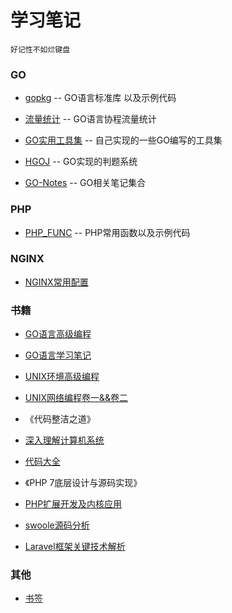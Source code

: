 # 学习笔记
```
好记性不如烂键盘
```
### GO
* [gopkg](GO/gopkg) -- GO语言标准库 以及示例代码

* [流量统计](GO/project/流量统计) -- GO语言协程流量统计

* [GO实用工具集](https://github.com/yinrenxin/go-tools) -- 自己实现的一些GO编写的工具集

* [HGOJ](https://github.com/yinrenxin/hgoj) -- GO实现的判题系统

* [GO-Notes](GO) -- GO相关笔记集合 


### PHP

* [PHP_FUNC](PHP/PHP_FUNC) -- PHP常用函数以及示例代码


### NGINX

* [NGINX常用配置](nginx)



### 书籍

* [GO语言高级编程](读书笔记/GO语言高级编程)
* [GO语言学习笔记](读书笔记/go语言学习笔记)
* [UNIX环境高级编程](读书笔记/apue)
* [UNIX网络编程卷一&&卷二](读书笔记/unp)

* 《代码整洁之道》
* [深入理解计算机系统](读书笔记)
* [代码大全](读书笔记)

* 《PHP 7底层设计与源码实现》
* [PHP扩展开发及内核应用](https://github.com/walu/phpbook)
* [swoole源码分析](https://github.com/LeoYang90/swoole-source-analysis)

* [Laravel框架关键技术解析](读书笔记/Laravel框架关键技术解析)


### 其他
* [书签](bookmarking.md)
